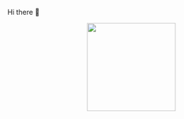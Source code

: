 Hi there 👋

<div align="center">
  <a href="https://github.com/IgorVinicuz">
  <img height="180em" src="https://github-readme-stats.vercel.app/api?username=igorviniciuz&show_icons=true&theme=dracula&include_all_commits=true&count_private=true"/>
</div>
